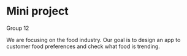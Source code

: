 # Mini project
Group 12

We are focusing on the food industry. Our goal is to design an app to customer food preferences and check what food is trending.
